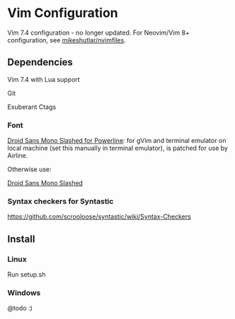 # Vim Configuration

Vim 7.4 configuration - no longer updated. For Neovim/Vim 8+ configuration, see [mikeshutlar/nvimfiles](https://github.com/mikeshutlar/nvimfiles).

## Dependencies
Vim 7.4 with Lua support

Git

Exuberant Ctags

### Font
[Droid Sans Mono Slashed for Powerline](https://github.com/powerline/fonts/tree/master/DroidSansMonoSlashed): for gVim and terminal emulator on local machine (set this manually in terminal emulator), is patched for use by Airline.

Otherwise use:

[Droid Sans Mono Slashed](http://www.cosmix.org/software/#Drois%20Sans%20Mono%20%28Slashed%20Zero%29)


### Syntax checkers for Syntastic
https://github.com/scrooloose/syntastic/wiki/Syntax-Checkers


## Install
### Linux
Run setup.sh

### Windows
@todo :)
